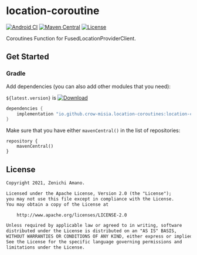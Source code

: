 # location-coroutine

[![Android CI](https://github.com/crow-misia/location-coroutines/actions/workflows/android.yml/badge.svg?branch=main)](https://github.com/crow-misia/location-coroutines/actions/workflows/android.yml)
[![Maven Central](https://img.shields.io/maven-central/v/io.github.crow-misia.location-coroutines/location-coroutines.svg?label=Maven%20Central)](https://search.maven.org/search?q=g:%22io.github.crow-misia.location-coroutines%22%20AND%20a:%22location-coroutines%22)
[![License](https://img.shields.io/github/license/crow-misia/location-coroutines)](LICENSE)

Coroutines Function for FusedLocationProviderClient.

## Get Started

### Gradle

Add dependencies (you can also add other modules that you need):

`${latest.version}` is [![Download](https://img.shields.io/maven-central/v/io.github.crow-misia.location-coroutines/location-coroutines.svg?label=Maven%20Central)](https://search.maven.org/search?q=g:%22io.github.crow-misia.location-coroutines%22%20AND%20a:%22location-coroutines%22)

```groovy
dependencies {
    implementation "io.github.crow-misia.location-coroutines:location-coroutines:${latest.version}"
}
```

Make sure that you have either `mavenCentral()` in the list of repositories:

```
repository {
    mavenCentral()
}
```

## License

```w
Copyright 2021, Zenichi Amano.

Licensed under the Apache License, Version 2.0 (the "License");
you may not use this file except in compliance with the License.
You may obtain a copy of the License at

    http://www.apache.org/licenses/LICENSE-2.0

Unless required by applicable law or agreed to in writing, software
distributed under the License is distributed on an "AS IS" BASIS,
WITHOUT WARRANTIES OR CONDITIONS OF ANY KIND, either express or implied.
See the License for the specific language governing permissions and
limitations under the License.
```
